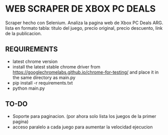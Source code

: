 # WEB SCRAPER DE XBOX PC DEALS
Scraper hecho con Selenium. Analiza la pagina web de Xbox PC Deals ARG.
lista en formato tabla: titulo del juego, precio original, precio descuento, link de la publicacion.

## REQUIREMENTS
 - latest chrome version
 - install the latest stable chrome driver from https://googlechromelabs.github.io/chrome-for-testing/ and place it in the same directory as main.py
 - pip install -r requirements.txt
 - python main.py

## TO-DO
 - Soporte para paginacion. (por ahora solo lista los juegos de la primer pagina)
 - acceso paralelo a cada juego para aumentar la velocidad ejecucion